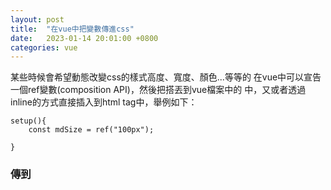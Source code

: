 ```yaml
---
layout: post
title:  "在vue中把變數傳進css"
date:   2023-01-14 20:01:00 +0800
categories: vue
---
```


某些時候會希望動態改變css的樣式高度、寬度、顏色...等等的
在vue中可以宣告一個ref變數(composition API)，然後把搭丟到vue檔案中的 <style></style>中，又或者透過inline的方式直接插入到html tag中，舉例如下：

```
setup(){
    const mdSize = ref("100px");

}
```
### 傳到<style>

```
<div class="md-size"></div> //在這裏class不需要v-bind
<style>
.md-size{
    height:v-bind(mdSize);
}
</style>    
```

### 以傳值的方式丟到inline

搭配v-bind 也就是縮寫 ":"
把mdSize放進去style

```
<button :style="{ height: mdSize }" > 按鈕名稱 </button>
```

